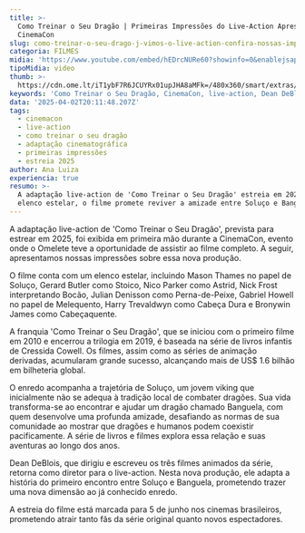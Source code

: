 ```yaml
---
title: >-
  Como Treinar o Seu Dragão | Primeiras Impressões do Live-Action Apresentado na
  CinemaCon
slug: como-treinar-o-seu-drago-j-vimos-o-live-action-confira-nossas-impresses
categoria: FILMES
midia: 'https://www.youtube.com/embed/hEDrcNURe60?showinfo=0&enablejsapi=1'
tipoMidia: video
thumb: >-
  https://cdn.ome.lt/iT1ybF7R6JCUYRx01upJHA8aMFk=/480x360/smart/extras/conteudos/imagem_2025-03-31_093851442_wQDrDNQ.png
keywords: 'Como Treinar o Seu Dragão, CinemaCon, live-action, Dean DeBlois, DreamWorks'
data: '2025-04-02T20:11:48.207Z'
tags:
  - cinemacon
  - live-action
  - como treinar o seu dragão
  - adaptação cinematográfica
  - primeiras impressões
  - estreia 2025
author: Ana Luiza
experiencia: true
resumo: >-
  A adaptação live-action de 'Como Treinar o Seu Dragão' estreia em 2025. Com
  elenco estelar, o filme promete reviver a amizade entre Soluço e Banguela.
---
```


A adaptação live-action de 'Como Treinar o Seu Dragão', prevista para estrear em 2025, foi exibida em primeira mão durante a CinemaCon, evento onde o Omelete teve a oportunidade de assistir ao filme completo. A seguir, apresentamos nossas impressões sobre essa nova produção.

O filme conta com um elenco estelar, incluindo Mason Thames no papel de Soluço, Gerard Butler como Stoico, Nico Parker como Astrid, Nick Frost interpretando Bocão, Julian Denisson como Perna-de-Peixe, Gabriel Howell no papel de Melequento, Harry Trevaldwyn como Cabeça Dura e Bronywin James como Cabeçaquente.

A franquia 'Como Treinar o Seu Dragão', que se iniciou com o primeiro filme em 2010 e encerrou a trilogia em 2019, é baseada na série de livros infantis de Cressida Cowell. Os filmes, assim como as séries de animação derivadas, acumularam grande sucesso, alcançando mais de US$ 1.6 bilhão em bilheteria global.

O enredo acompanha a trajetória de Soluço, um jovem viking que inicialmente não se adequa à tradição local de combater dragões. Sua vida transforma-se ao encontrar e ajudar um dragão chamado Banguela, com quem desenvolve uma profunda amizade, desafiando as normas de sua comunidade ao mostrar que dragões e humanos podem coexistir pacificamente. A série de livros e filmes explora essa relação e suas aventuras ao longo dos anos.

Dean DeBlois, que dirigiu e escreveu os três filmes animados da série, retorna como diretor para o live-action. Nesta nova produção, ele adapta a história do primeiro encontro entre Soluço e Banguela, prometendo trazer uma nova dimensão ao já conhecido enredo.

A estreia do filme está marcada para 5 de junho nos cinemas brasileiros, prometendo atrair tanto fãs da série original quanto novos espectadores.
